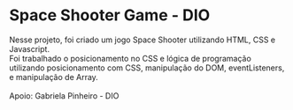 # Space Shooter Game - DIO

Nesse projeto, foi criado um jogo Space Shooter utilizando HTML, CSS e Javascript.<br>
Foi trabalhado o posicionamento no CSS e lógica de programação utilizando posicionamento com CSS, manipulação do DOM, eventListeners, e manipulação de Array.<br><br>
Apoio: Gabriela Pinheiro - DIO
